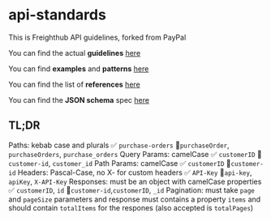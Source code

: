 # api-standards

This is Freighthub API guidelines, forked from PayPal

You can find the actual **guidelines** [here](https://github.com/freight-hub/api-standards/blob/master/api-style-guide.md)

You can find **examples** and **patterns** [here](https://github.com/freight-hub/api-standards/blob/master/patterns.md)

You can find the list of **references** [here](https://github.com/freight-hub/api-standards/blob/master/references.md)

You can find the **JSON schema** spec [here](https://github.com/freight-hub/api-standards/tree/master/v1/schema/json/draft-04)

## TL;DR

Paths: kebab case and plurals ✅ `purchase-orders` 🚫`purchaseOrder`, `purchaseOrders`, `purchase_orders`
Query Params: camelCase ✅ `customerID` 🚫`customer-id`, `customer_id`
Path Params: camelCase ✅ `customerID` 🚫`customer-id`
Headers: Pascal-Case, no X- for custom headers ✅ `API-Key` 🚫`api-key`, `apiKey`, `X-API-Key`
Responses: must be an object with camelCase properties ✅ `customerID`, `id` 🚫`customer-id`,`customerID`, `_id`
Pagination: must take `page` and `pageSize` parameters and response must contains a property `items` and should contain `totalItems` for the respones (also accepted is `totalPages`)
